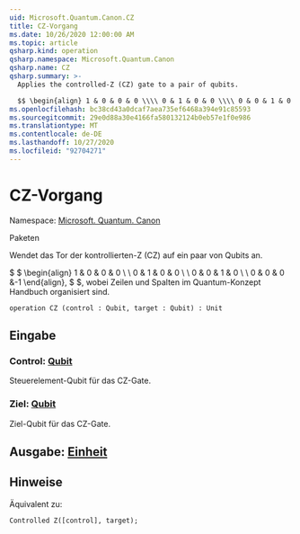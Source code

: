 ```yaml
---
uid: Microsoft.Quantum.Canon.CZ
title: CZ-Vorgang
ms.date: 10/26/2020 12:00:00 AM
ms.topic: article
qsharp.kind: operation
qsharp.namespace: Microsoft.Quantum.Canon
qsharp.name: CZ
qsharp.summary: >-
  Applies the controlled-Z (CZ) gate to a pair of qubits.

  $$ \begin{align} 1 & 0 & 0 & 0 \\\\ 0 & 1 & 0 & 0 \\\\ 0 & 0 & 1 & 0 \\\\ 0 & 0 & 0 & -1 \end{align}, $$ where rows and columns are organized as in the quantum concepts guide.
ms.openlocfilehash: bc38cd43a0dcaf7aea735ef6468a394e91c85593
ms.sourcegitcommit: 29e0d88a30e4166fa580132124b0eb57e1f0e986
ms.translationtype: MT
ms.contentlocale: de-DE
ms.lasthandoff: 10/27/2020
ms.locfileid: "92704271"
---
```

# <a name="cz-operation"></a>CZ-Vorgang

Namespace: [Microsoft. Quantum. Canon](xref:Microsoft.Quantum.Canon)

Paketen [](https://nuget.org/packages/)


Wendet das Tor der kontrollierten-Z (CZ) auf ein paar von Qubits an.

$ $ \begin{align} 1 & 0 & 0 & 0 \\ \\ 0 & 1 & 0 & 0 \\ \\ 0 & 0 & 1 & 0 \\ \\ 0 & 0 & 0 &-1 \end{align}, $ $, wobei Zeilen und Spalten im Quantum-Konzept Handbuch organisiert sind.

```qsharp
operation CZ (control : Qubit, target : Qubit) : Unit
```


## <a name="input"></a>Eingabe

### <a name="control--qubit"></a>Control: [Qubit](xref:microsoft.quantum.lang-ref.qubit)

Steuerelement-Qubit für das CZ-Gate.


### <a name="target--qubit"></a>Ziel: [Qubit](xref:microsoft.quantum.lang-ref.qubit)

Ziel-Qubit für das CZ-Gate.



## <a name="output--unit"></a>Ausgabe: [Einheit](xref:microsoft.quantum.lang-ref.unit)



## <a name="remarks"></a>Hinweise

Äquivalent zu:

```qsharp
Controlled Z([control], target);
```